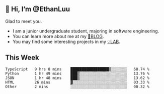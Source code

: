## 👋 Hi, I’m @EthanLuu

Glad to meet you.

- I am a junior undergraduate student, majoring in software engineering.
- You can learn more about me at my [📝BLOG](https://blog.ethanloo.cn).
- You may find some interesting projects in my [💡LAB](https://lab.ethanloo.cn).

## This Week
<!--START_SECTION:waka-->
```text
TypeScript   9 hrs 8 mins    █████████████████▒░░░░░░░   68.74 % 
Python       1 hr 49 mins    ███▒░░░░░░░░░░░░░░░░░░░░░   13.76 % 
JSON         1 hr 48 mins    ███▒░░░░░░░░░░░░░░░░░░░░░   13.62 % 
HTML         26 mins         ▓░░░░░░░░░░░░░░░░░░░░░░░░   03.33 % 
Other        2 mins          ░░░░░░░░░░░░░░░░░░░░░░░░░   00.32 % 
```
<!--END_SECTION:waka-->
